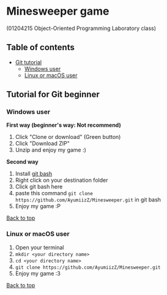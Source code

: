 # Minesweeper game
(01204215 Object-Oriented Programming Laboratory class)

## Table of contents
* [Git tutorial](#tutorial-for-git-beginner)
    * [Windows user](#windows-user)
    * [Linux or macOS user](#linux-or-macos-user)

## Tutorial for Git beginner

### Windows user

__First way (beginner's way: Not recommend)__
1. Click "Clone or download" (Green button)
2. Click "Download ZIP"
3. Unzip and enjoy my game :)

__Second way__
1. Install [git bash](https://git-scm.com/downloads)
2. Right click on your destination folder
3. Click git bash here
4. paste this command `git clone https://github.com/AyumiizZ/Minesweeper.git` in git bash
5. Enjoy my game :P

[Back to top](#minesweeper-game)

### Linux or macOS user
1. Open your terminal
2. `mkdir <your directory name>`
3. `cd <your directory name>`
4. `git clone https://github.com/AyumiizZ/Minesweeper.git`
5. Enjoy my game :3

[Back to top](#minesweeper-game)
